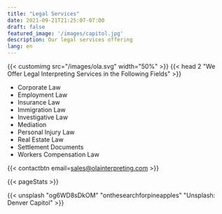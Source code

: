 ```yaml
---
title: "Legal Services"
date: 2021-09-21T21:25:07-07:00
draft: false
featured_image: '/images/capitol.jpg'
description: Our legal services offering
lang: en
---
```


{{< customimg src="/images/ola.svg" width="50%" >}}
{{< head 2 "We Offer Legal Interpreting Services in the Following Fields" >}}

- Corporate Law
- Employment Law
- Insurance Law
- Immigration Law
- Investigative Law
- Mediation
- Personal Injury Law
- Real Estate Law
- Settlement Documents
- Workers Compensation Law

{{< contactbtn email=sales@olainterpreting.com >}}

{{< pageStats >}}

{{< unsplash "og6WD8sDkOM" "onthesearchforpineapples" "Unsplash: Denver Capitol" >}}
